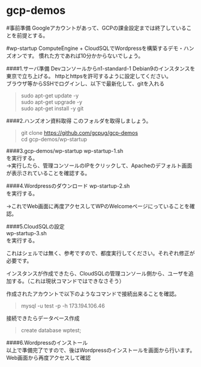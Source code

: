 # gcp-demos 
#事前準備
Googleアカウントがあって、GCPの課金設定までは終了していることを前提とする。

#wp-startup
ComputeEngine + CloudSQLでWordpressを構築するデモ・ハンズオンです。
慣れた方であれば10分かからないでしょう。

####1.サーバ準備
Devコンソールからn1-standard-1 Debian9のインスタンスを東京で立ち上げる。
httpとhttpsを許可するように設定してください。  
ブラウザ等からSSHでログインし、以下で最新化して、gitを入れる  
>sudo apt-get update -y  
>sudo apt-get upgrade -y  
>sudo apt-get install -y git

####2.ハンズオン資料取得
このフォルダを取得しましょう。
>git clone https://github.com/gcpug/gcp-demos  
>cd gcp-demos/wp-startup  

####3.gcp-demos/wp-startup
wp-startup-1.sh  
を実行する。  
→実行したら、管理コンソールのIPをクリックして、Apacheのデフォルト画面が表示されていることを確認する。

####4.Wordpressのダウンロード
wp-startup-2.sh  
を実行する。  
  
→これでWeb画面に再度アクセスしてWPのWelcomeページにっていることを確認。  

####5.CloudSQLの設定  
wp-startup-3.sh  
を実行する。  
  
これはシェルでは無く、参考ですので、都度実行してください。それぞれ修正が必要です。  

インスタンスが作成できたら、CloudSQLの管理コンソール側から、ユーザを追加する。（これは現状コマンドではできなさそう）  
  
作成されたアカウントで以下のようなコマンドで接続出来ることを確認。  
>mysql -u test -p -h 173.194.106.46  

接続できたらデータベース作成  
>create database wptest;  

####6.Wordpressのインストール  
以上で準備完了ですので、後はWordpressのインストールを画面から行います。  
Web画面から再度アクセスして確認  
